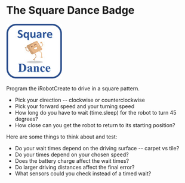 # The Square Dance Badge

![](art/smallSquareDanceBadge.jpg)

Program the iRobotCreate to drive in a square pattern.

  - Pick your direction -- clockwise or counterclockwise
  - Pick your forward speed and your turning speed
  - How long do you have to wait (time.sleep) for the robot to turn 45 degrees?
  - How close can you get the robot to return to its starting position?
  
Here are some things to think about and test:

  - Do your wait times depend on the driving surface -- carpet vs tile?
  - Do your times depend on your chosen speed?
  - Does the battery charge affect the wait times?
  - Do larger driving distances affect the final error?
  - What sensors could you check instead of a timed wait?
  

